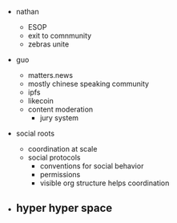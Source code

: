 - nathan
	- ESOP
	- exit to comnmunity
	- zebras unite
- guo
	- matters.news
	- mostly chinese speaking community
	- ipfs
	- likecoin
	- content moderation
		- jury system

- social roots
	- coordination at scale
	- social protocols
		- conventions for social behavior
		- permissions
		- visible org structure helps coordination

- hyper hyper space
	- 